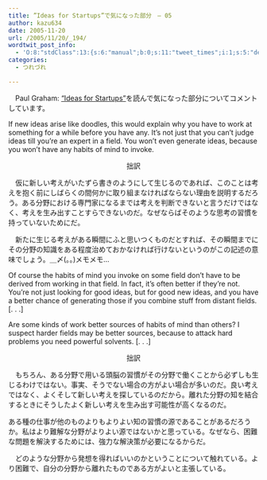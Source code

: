 ```yaml
---
title: ”Ideas for Startups”で気になった部分　– 05
author: kazu634
date: 2005-11-20
url: /2005/11/20/_194/
wordtwit_post_info:
  - 'O:8:"stdClass":13:{s:6:"manual";b:0;s:11:"tweet_times";i:1;s:5:"delay";i:0;s:7:"enabled";i:1;s:10:"separation";s:2:"60";s:7:"version";s:3:"3.7";s:14:"tweet_template";b:0;s:6:"status";i:2;s:6:"result";a:0:{}s:13:"tweet_counter";i:2;s:13:"tweet_log_ids";a:1:{i:0;i:2193;}s:9:"hash_tags";a:0:{}s:8:"accounts";a:1:{i:0;s:7:"kazu634";}}'
categories:
  - つれづれ

---
```

<div class="section">
<p>
    　Paul Graham: <a href="http://www.paulgraham.com/ideas.html" onclick="__gaTracker('send', 'event', 'outbound-article', 'http://www.paulgraham.com/ideas.html', '&#8220;Ideas for Startups&#8221;');" target="blank">&#8220;Ideas for Startups&#8221;</a>を読んで気になった部分についてコメントしています。
</p>
  
<p>
<blockquote>
</blockquote>
</p>
  
<p>
    If new ideas arise like doodles, this would explain why you have to work at something for a while before you have any. It&#8217;s not just that you can&#8217;t judge ideas till you&#8217;re an expert in a field. You won&#8217;t even generate ideas, because you won&#8217;t have any habits of mind to invoke.
</p></p> 
  
<p>
<center>
      拙訳
</center>
</p>
  
<p>
<blockquote>
</blockquote>
</p>
  
<p>
    　仮に新しい考えがいたずら書きのようにして生じるのであれば、このことは考えを抱く前にしばらくの間何かに取り組まなければならない理由を説明するだろう。ある分野における専門家になるまでは考えを判断できないと言うだけではなく、考えを生み出すことすらできないのだ。なぜならばそのような思考の習慣を持っていないためにだ。
</p></p> 
  
<p>
    　新たに生じる考えがある瞬間にふと思いつくものだとすれば、その瞬間までにその分野の知識をある程度治めておかなければ行けないというのがこの記述の意味でしょう。＿〆(。。)メモメモ…
</p>
  
<p>
<blockquote>
</blockquote>
</p>
  
<p>
    Of course the habits of mind you invoke on some field don&#8217;t have to be derived from working in that field. In fact, it&#8217;s often better if they&#8217;re not. You&#8217;re not just looking for good ideas, but for good new ideas, and you have a better chance of generating those if you combine stuff from distant fields. [. . .]
</p></p> 
  
<p>
    Are some kinds of work better sources of habits of mind than others? I suspect harder fields may be better sources, because to attack hard problems you need powerful solvents. [. . .]
</p></p> 
  
<p>
<center>
      拙訳
</center>
</p>
  
<p>
<blockquote>
</blockquote>
</p>
  
<p>
    　もちろん、ある分野で用いる頭脳の習慣がその分野で働くことから必ずしも生じるわけではない。事実、そうでない場合の方がよい場合が多いのだ。良い考えではなく、よくそして新しい考えを探しているのだから。離れた分野の知を結合するときにそうしたよく新しい考えを生み出す可能性が高くなるのだ。
</p></p> 
  
<p>
    ある種の仕事が他のものよりもよりよい知の習慣の源であることがあるだろうか。私はより難解な分野がよりよい源ではないかと思っている。なぜなら、困難な問題を解決するためには、強力な解決策が必要になるからだ。
</p></p> 
  
<p>
    　どのような分野から発想を得ればいいのかということについて触れている。より困難で、自分の分野から離れたものである方がよいと主張している。
</p>
</div>